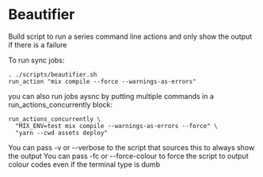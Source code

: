 # Beautifier
Build script to run a series command line actions and only show the output if there is a failure


To run sync jobs:
```
. ./scripts/beautifier.sh
run_action "mix compile --force --warnings-as-errors"
```

you can also run jobs aysnc by putting multiple commands in a run_actions_concurrently block:

```
run_actions_concurrently \
  "MIX_ENV=test mix compile --warnings-as-errors --force" \
  "yarn --cwd assets deploy"
```

You can pass -v or --verbose to the script that sources this to always show the output
You can pass -fc or --force-colour to force the script to output colour codes even if the terminal type is dumb
